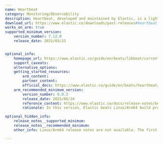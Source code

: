 ```yaml
---
name: Heartbeat
category: Monitoring/Observability
description: Heartbeat, developed and maintained by Elastic, is a lightweight agent that monitors the availability of services and endpoints, providing uptime data and response time metrics for Elasticsearch observability.
download_url: https://www.elastic.co/downloads/past-releases#heartbeat
works_on_arm: true
supported_minimum_version:
    version_number: 7.12.0
    release_date: 2021/03/23


optional_info:
    homepage_url: https://www.elastic.co/guide/en/beats/libbeat/current/beats-reference.html
    support_caveats:
    alternative_options:
    getting_started_resources:
        arm_content: 
        partner_content: 
        official_docs: https://www.elastic.co/guide/en/beats/heartbeat/8.14/setup-repositories.html
    arm_recommended_minimum_version:
        version_number: 9.0.3
        release_date: 2025/06/24
        reference_content: https://www.elastic.co/docs/release-notes/beats#beats-9.0.3-fixes
        rationale: In this version, Elastic beats Linux/Arm64 build process was updated to use Debian 11 - matching the Linux/AMD64 build. Also, the statically linked glibc was upgraded from 2.28 to 2.31, improving compatibility and consistency across architectures. This fix is applicable to all beats.

optional_hidden_info:
    release_notes__supported_minimum:
    release_notes__recommended_minimum:
    other_info: Linux/Arm64 release notes are not available. The first Linux/Arm64 tar is available in version [7.12.0](https://www.elastic.co/downloads/past-releases/heartbeat-7-12-0)

---
```

